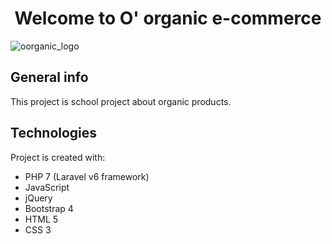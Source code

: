 <h1 align="center"> Welcome to O' organic e-commerce 
    
</h1> 

![oorganic_logo](https://user-images.githubusercontent.com/33196945/77766789-6997df00-7040-11ea-9a0a-274c83a1ba44.jpg)

## General info 
This project is school project about organic products. 

## Technologies 
Project is created with: 
- PHP 7 (Laravel v6 framework) 
- JavaScript 
- jQuery 
- Bootstrap 4 
- HTML 5 
- CSS 3

